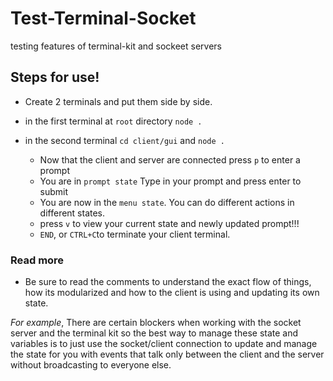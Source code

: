 # Test-Terminal-Socket

testing features of terminal-kit and sockeet servers

## Steps for use!

- Create 2 terminals and put them side by side.
- in the first terminal at `root` directory `node .`
- in the second terminal `cd client/gui` and `node .`

  - Now that the client and server are connected press `p` to enter a prompt
  - You are in `prompt state` Type in your prompt and press enter to submit
  - You are now in the `menu state`. You can do different actions in different states.
  - press `v` to view your current state and newly updated prompt!!!
  - `END`, or `CTRL+C`to terminate your client terminal.

### Read more

- Be sure to read the comments to understand the exact flow of things, how its modularized and how to the client is using and updating its own state.

_For example_, There are certain blockers when working with the socket server and the terminal kit so the best way to manage these state and variables is to just use the socket/client connection to update and manage the state for you with events that talk only between the client and the server without broadcasting to everyone else.
